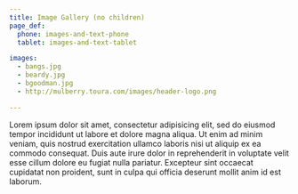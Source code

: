 ```yaml
---
title: Image Gallery (no children)
page_def:
  phone: images-and-text-phone
  tablet: images-and-text-tablet

images:
  - bangs.jpg
  - beardy.jpg
  - bgoodman.jpg
  - http://mulberry.toura.com/images/header-logo.png

---
```

Lorem ipsum dolor sit amet, consectetur adipisicing elit, sed do eiusmod tempor incididunt ut labore et dolore magna aliqua. Ut enim ad minim veniam, quis nostrud exercitation ullamco laboris nisi ut aliquip ex ea commodo consequat. Duis aute irure dolor in reprehenderit in voluptate velit esse cillum dolore eu fugiat nulla pariatur. Excepteur sint occaecat cupidatat non proident, sunt in culpa qui officia deserunt mollit anim id est laborum.
